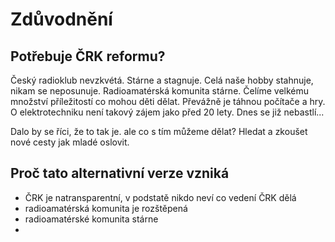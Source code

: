 # Zdůvodnění
## Potřebuje ČRK reformu?
Český radioklub nevzkvétá. Stárne a stagnuje. Celá naše hobby stahnuje, nikam se neposunuje. Radioamatérská komunita stárne. Čelíme velkému množství příležitostí co mohou děti dělat. Převážně je táhnou počítače a hry. O elektrotechniku není takový zájem jako před 20 lety. Dnes se již nebastlí...

Dalo by se říci, že to tak je. ale co s tím můžeme dělat? Hledat a zkoušet nové cesty jak mladé oslovit.

## Proč tato alternativní verze vzniká
* ČRK je natransparentní, v podstatě nikdo neví co vedení ČRK dělá
* radioamatérská komunita je rozštěpená
* radioamatérské komunita stárne
*
